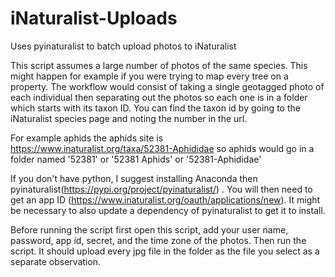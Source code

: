 # iNaturalist-Uploads
Uses pyinaturalist to batch upload photos to iNaturalist

This script assumes a large number of photos of the same species. This might happen for example if you were trying to map every
tree on a property. The workflow would consist of taking a single geotagged photo of each individual then separating out the 
photos so each one is in a folder which starts with its taxon ID. You can find the taxon id by going to the iNaturalist species
page and noting the number in the url. 

For example aphids the aphids site is https://www.inaturalist.org/taxa/52381-Aphididae so aphids would go in a folder named '52381'
or '52381 Aphids' or '52381-Aphididae' 

If you don't have python, I suggest installing Anaconda then pyinaturalist(https://pypi.org/project/pyinaturalist/) . You will 
then need to get an app ID (https://www.inaturalist.org/oauth/applications/new). It might be necessary to also update a 
dependency of pyinaturalist to get it to install. 

Before running the script first open this script, add your user name, password, app id, secret, and the time zone of the photos. 
Then run the script. It should upload every jpg file in the folder as the file you select as a separate observation.
